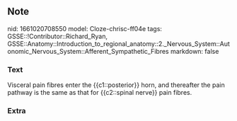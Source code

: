 ## Note
nid: 1661020708550
model: Cloze-chrisc-ff04e
tags: GSSE::!Contributor::Richard_Ryan, GSSE::Anatomy::Introduction_to_regional_anatomy::2._Nervous_System::Autonomic_Nervous_System::Afferent_Sympathetic_Fibres
markdown: false

### Text
<div class='toggle'>
  Visceral pain fibres enter the {{c1::posterior}} horn, and
  thereafter the pain pathway is the same as that for {{c2::spinal
  nerve}} pain fibres.
</div>

### Extra


